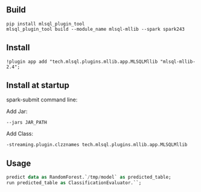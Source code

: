 ## Build

```
pip install mlsql_plugin_tool
mlsql_plugin_tool build --module_name mlsql-mllib --spark spark243
```

## Install

```
!plugin app add "tech.mlsql.plugins.mllib.app.MLSQLMllib "mlsql-mllib-2.4";
```

## Install at startup

spark-submit command line:

Add Jar:

```
--jars JAR_PATH
```

Add Class:

```
-streaming.plugin.clzznames tech.mlsql.plugins.mllib.app.MLSQLMllib
```

## Usage

```sql
predict data as RandomForest.`/tmp/model` as predicted_table;
run predicted_table as ClassificationEvaluator.``;
```





